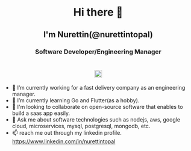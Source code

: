 <h1 align="center">Hi there 👋</h1>
<h2 align="center">I'm Nurettin(@nurettintopal)</h2>

<h3 align="center">Software Developer/Engineering Manager</h3>
<h1 align="center">
    <a href="https://twitter.com/nurettintopal" target="_blank"> 
    <img src= "https://img.shields.io/twitter/follow/nurettintopal?logo=twitter&style=for-the-badge" alt="nurettintopal" height=20> </img>
    </a>
</h1>


- 🔭 I’m currently working for a fast delivery company as an engineering manager.
- 🌱 I’m currently learning Go and Flutter(as a hobby).
- 👯 I'm looking to collaborate on open-source software that enables to build a saas app easily.
- 💬 Ask me about software technologies such as nodejs, aws, google cloud, microservices, mysql, postgresql, mongodb, etc.
- 📫 reach me out through my linkedin profile. https://www.linkedin.com/in/nurettintopal
